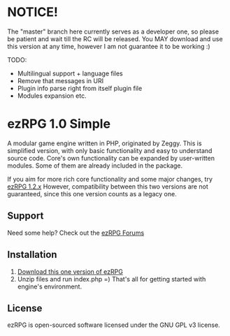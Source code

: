 NOTICE!
=====
The "master" branch here currently serves as a developer one, so please be patient and wait till the RC will be released. You MAY download and use this version at any time, however I am not guarantee it to be working :)

TODO:
- Multilingual support + language files
- Remove that messages in URI
- Plugin info parse right from itself plugin file
- Modules expansion etc.

ezRPG 1.0 Simple
=====

A modular game engine written in PHP, originated by Zeggy.
This is simplified version, with only basic functionality and easy to understand source code.
Core's own functionality can be expanded by user-written modules. Some of them are already included in the package.

If you aim for more rich core functionality and some major changes, try [ezRPG 1.2.x](https://github.com/ezrpg/ezRPG-1.2.x)
However, compatibility between this two versions are not guaranteed, since this one version counts as a legacy one.

## Support
Need some help? Check out the [ezRPG Forums](http://www.ezrpgproject.net/)

## Installation
1. [Download this one version of ezRPG](https://github.com/scsmash3r/ezrpg-1.0.x/archive/master.zip)
2. Unzip files and run index.php =) That's all for getting started with engine's environment.

## License
ezRPG is open-sourced software licensed under the GNU GPL v3 license.
